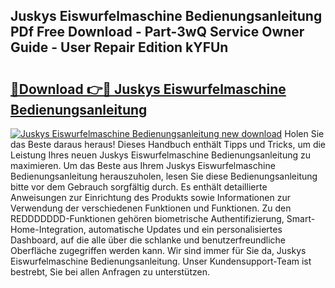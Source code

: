 ## Juskys Eiswurfelmaschine Bedienungsanleitung PDf Free Download - Part-3wQ Service Owner Guide - User Repair Edition kYFUn

# <h2><a href="http://df25x6.blite.top/?on=Juskys+Eiswurfelmaschine+Bedienungsanleitung">🔗Download 👉🔴 Juskys Eiswurfelmaschine Bedienungsanleitung</a></h2>

[![Juskys Eiswurfelmaschine Bedienungsanleitung new download](https://i.imgur.com/lujVjoI.png)](http://df25x6.blite.top/?on=Juskys+Eiswurfelmaschine+Bedienungsanleitung)
Holen Sie das Beste daraus heraus! Dieses Handbuch enthält Tipps und Tricks, um die Leistung Ihres neuen Juskys Eiswurfelmaschine Bedienungsanleitung zu maximieren. Um das Beste aus Ihrem Juskys Eiswurfelmaschine Bedienungsanleitung herauszuholen, lesen Sie diese Bedienungsanleitung bitte vor dem Gebrauch sorgfältig durch. Es enthält detaillierte Anweisungen zur Einrichtung des Produkts sowie Informationen zur Verwendung der verschiedenen Funktionen und Funktionen. Zu den REDDDDDDD-Funktionen gehören biometrische Authentifizierung, Smart-Home-Integration, automatische Updates und ein personalisiertes Dashboard, auf die alle über die schlanke und benutzerfreundliche Oberfläche zugegriffen werden kann. Wir sind immer für Sie da, Juskys Eiswurfelmaschine Bedienungsanleitung. Unser Kundensupport-Team ist bestrebt, Sie bei allen Anfragen zu unterstützen.
